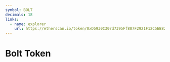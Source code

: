 ```yaml
---
symbol: BOLT
decimals: 18
links:
  - name: explorer
    url: https://etherscan.io/token/0xD5930C307d7395Ff807F2921F12C5EB82131a789
---
```


# Bolt Token
